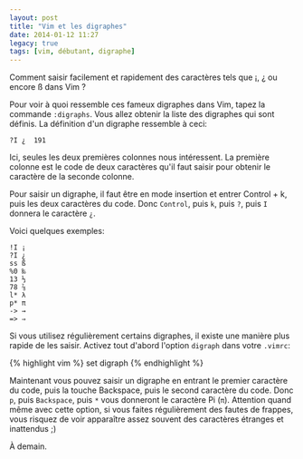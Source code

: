 ```yaml
---
layout: post
title: "Vim et les digraphes"
date: 2014-01-12 11:27
legacy: true
tags: [vim, débutant, digraphe]
---
```




Comment saisir facilement et rapidement des caractères tels que ¡, ¿ ou encore
ß dans Vim ?

<!-- more -->

Pour voir à quoi ressemble ces fameux digraphes dans Vim, tapez la commande
`:digraphs`. Vous allez obtenir la liste des digraphes qui sont définis.
La définition d'un digraphe ressemble à ceci:

    ?I ¿  191

Ici, seules les deux premières colonnes nous intéressent. La première colonne
est le code de deux caractères qu'il faut saisir pour obtenir le caractère 
de la seconde colonne.

Pour saisir un digraphe, il faut être en mode insertion et entrer
Control + k, puis les deux caractères du code. Donc `Control`, puis `k`,
puis `?`, puis `I` donnera le caractère `¿`.

Voici quelques exemples:

    !I ¡
    ?I ¿
    ss ß
    %0 ‰
    13 ⅓
    78 ⅞
    l* λ
    p* π
    -> →
    => ⇒

Si vous utilisez régulièrement certains digraphes, il existe une manière
plus rapide de les saisir. Activez tout d'abord l'option `digraph` dans
votre `.vimrc`:

{% highlight vim %}
set digraph
{% endhighlight %}

Maintenant vous pouvez saisir un digraphe en entrant le premier caractère
du code, puis la touche Backspace, puis le second caractère du code.
Donc `p`, puis `Backspace`, puis `*` vous donneront le caractère Pi (`π`).
Attention quand même avec cette option, si vous faites régulièrement des
fautes de frappes, vous risquez de voir apparaître assez souvent des caractères
étranges et inattendus ;)



À demain.



